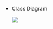 - Class Diagram

  ![](https://mermaid.ink/svg/pako:eNqVVttu2zgQ_RWCeelurKCuncgRggKJgxYGtmm2Tvuw0Asj0jYRijRIqqg3m3z7Di-ydbGCXT_I4sxweObMhXrGhaIMZzhJklxabgXL0FwQY9AtJ2tNylx6VeFkexHlmhWWK4luHnIplWUox3fwl6FrIZA3ZgYRoRmhO7QhBs2_fb_NcXSEFsstK_iKF8R7ec4lgt_VFZeW6RUp2MePQXQqlFyjBY0rYzWH9Y0mkt6RkgXxSy73ju-1KgHI0mpi2Xr3lutHpQRamB9E8Nr_rVoSwd79hqiqHkXfPXinVWFrr8fRHYDVkltmCs23LtaoCP7RDTHsXvOitgeQaCGNVcVTlHSYaq168JYbtd3CgXOiDxj_4Ma-1pqFZeUraq5MNPvM7CcuifBwhhlYbnjYKldKl6301dF-N0x3ObnfKMnuqvKR6bbimlLNjBkMxUEcoLtOxgPRa2YbDP5ZEVfLu3ael0xA0TLapKVbLq_IV0NH2gP3VVOmB1AdobtJ8zH-mrI67fKngjyg-N-v86g_jsFlwKchrgNe_6wLHQJ74CVDc2hRIMW99w7xbo6ecNJI9aHcm1LwSxlkgYio-6IoX-0aYUONQQy0n_lmiX8ihVV638anAa4zge2Lt7vhc8XMoQ1aveEe_yshJ_MNK56-VnYQtSWrVX3YCTSTZ9sVQ2sH-CFyzWLpLl2jw05bmXee322QL-iRPd5h01g5QW2K9ogCnmtacnnAAwPT3jNdcmPeot7hOYxMAxQIZpXcj0xf3N71azjBNBUxKlD9JFwQGB9REq0SaPYoaSFIOqT4EJsGpzCZ6p1O0zqtzqPStmHSiS_QcfVPksS-CMXREIQENgRAVwEVTNbM3QlB07teMrQot4KVYAguXDkS8Z_NPdtwc45zjBSY5_h3ePNQo7NuG7SM3VvnesjQTcWFb_N6Oga7JFHxrTmactlDGDAMmR-cdqzCjRVIHVC2GrCLKjQr4GnH07OLAHIZRlqXu9CGh7P87TEUUhgCb5rGkdk_zGM-Mjqcv_48GYw2TvGe3h-IR7iEliWcwgeab8oc2w0UT44zeKVEP7kvqhewI5VVy50scLYiwrARrrYU8hk_2PbSLZF_KQVrq6uwxNkz_oWzyeRsmk7fX47T8WxyOZ5-GOEdzpJxOknPzi8v3qeTy1k6S89nLyP8t_cwPZt9mKXji-lFep5epJPzEWaUQ5F-CR-U_rvy5V_133As)
